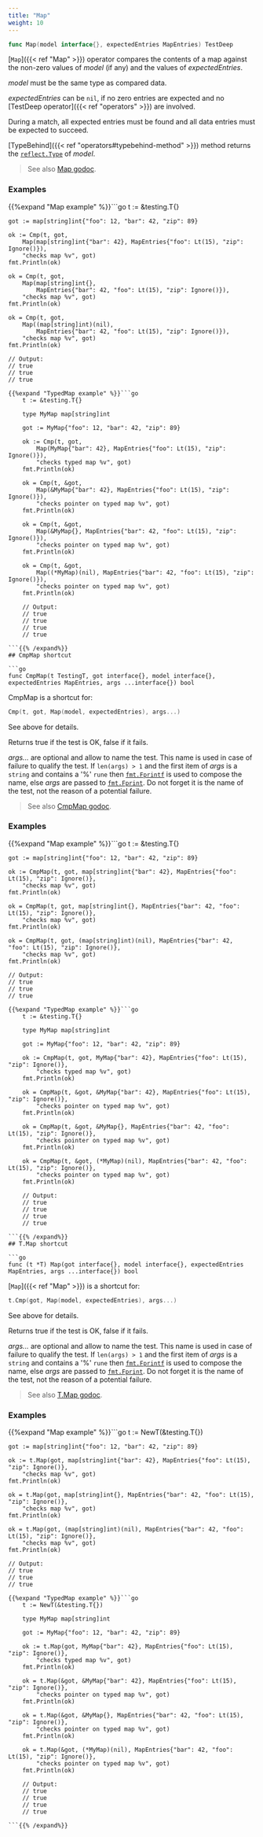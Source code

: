 ```yaml
---
title: "Map"
weight: 10
---
```


```go
func Map(model interface{}, expectedEntries MapEntries) TestDeep
```

[`Map`]({{< ref "Map" >}}) operator compares the contents of a map against the non-zero
values of *model* (if any) and the values of *expectedEntries*.

*model* must be the same type as compared data.

*expectedEntries* can be `nil`, if no zero entries are expected and
no [TestDeep operator]({{< ref "operators" >}}) are involved.

During a match, all expected entries must be found and all data
entries must be expected to succeed.

[TypeBehind]({{< ref "operators#typebehind-method" >}}) method returns the [`reflect.Type`](https://golang.org/pkg/reflect/#Type) of *model*.


> See also [<i class='fas fa-book'></i> Map godoc](https://godoc.org/github.com/maxatome/go-testdeep#Map).

### Examples

{{%expand "Map example" %}}```go
	t := &testing.T{}

	got := map[string]int{"foo": 12, "bar": 42, "zip": 89}

	ok := Cmp(t, got,
		Map(map[string]int{"bar": 42}, MapEntries{"foo": Lt(15), "zip": Ignore()}),
		"checks map %v", got)
	fmt.Println(ok)

	ok = Cmp(t, got,
		Map(map[string]int{},
			MapEntries{"bar": 42, "foo": Lt(15), "zip": Ignore()}),
		"checks map %v", got)
	fmt.Println(ok)

	ok = Cmp(t, got,
		Map((map[string]int)(nil),
			MapEntries{"bar": 42, "foo": Lt(15), "zip": Ignore()}),
		"checks map %v", got)
	fmt.Println(ok)

	// Output:
	// true
	// true
	// true

```{{% /expand%}}
{{%expand "TypedMap example" %}}```go
	t := &testing.T{}

	type MyMap map[string]int

	got := MyMap{"foo": 12, "bar": 42, "zip": 89}

	ok := Cmp(t, got,
		Map(MyMap{"bar": 42}, MapEntries{"foo": Lt(15), "zip": Ignore()}),
		"checks typed map %v", got)
	fmt.Println(ok)

	ok = Cmp(t, &got,
		Map(&MyMap{"bar": 42}, MapEntries{"foo": Lt(15), "zip": Ignore()}),
		"checks pointer on typed map %v", got)
	fmt.Println(ok)

	ok = Cmp(t, &got,
		Map(&MyMap{}, MapEntries{"bar": 42, "foo": Lt(15), "zip": Ignore()}),
		"checks pointer on typed map %v", got)
	fmt.Println(ok)

	ok = Cmp(t, &got,
		Map((*MyMap)(nil), MapEntries{"bar": 42, "foo": Lt(15), "zip": Ignore()}),
		"checks pointer on typed map %v", got)
	fmt.Println(ok)

	// Output:
	// true
	// true
	// true
	// true

```{{% /expand%}}
## CmpMap shortcut

```go
func CmpMap(t TestingT, got interface{}, model interface{}, expectedEntries MapEntries, args ...interface{}) bool
```

CmpMap is a shortcut for:

```go
Cmp(t, got, Map(model, expectedEntries), args...)
```

See above for details.

Returns true if the test is OK, false if it fails.

*args...* are optional and allow to name the test. This name is
used in case of failure to qualify the test. If `len(args) > 1` and
the first item of *args* is a `string` and contains a '%' `rune` then
[`fmt.Fprintf`](https://golang.org/pkg/fmt/#Fprintf) is used to compose the name, else *args* are passed to
[`fmt.Fprint`](https://golang.org/pkg/fmt/#Fprint). Do not forget it is the name of the test, not the
reason of a potential failure.


> See also [<i class='fas fa-book'></i> CmpMap godoc](https://godoc.org/github.com/maxatome/go-testdeep#CmpMap).

### Examples

{{%expand "Map example" %}}```go
	t := &testing.T{}

	got := map[string]int{"foo": 12, "bar": 42, "zip": 89}

	ok := CmpMap(t, got, map[string]int{"bar": 42}, MapEntries{"foo": Lt(15), "zip": Ignore()},
		"checks map %v", got)
	fmt.Println(ok)

	ok = CmpMap(t, got, map[string]int{}, MapEntries{"bar": 42, "foo": Lt(15), "zip": Ignore()},
		"checks map %v", got)
	fmt.Println(ok)

	ok = CmpMap(t, got, (map[string]int)(nil), MapEntries{"bar": 42, "foo": Lt(15), "zip": Ignore()},
		"checks map %v", got)
	fmt.Println(ok)

	// Output:
	// true
	// true
	// true

```{{% /expand%}}
{{%expand "TypedMap example" %}}```go
	t := &testing.T{}

	type MyMap map[string]int

	got := MyMap{"foo": 12, "bar": 42, "zip": 89}

	ok := CmpMap(t, got, MyMap{"bar": 42}, MapEntries{"foo": Lt(15), "zip": Ignore()},
		"checks typed map %v", got)
	fmt.Println(ok)

	ok = CmpMap(t, &got, &MyMap{"bar": 42}, MapEntries{"foo": Lt(15), "zip": Ignore()},
		"checks pointer on typed map %v", got)
	fmt.Println(ok)

	ok = CmpMap(t, &got, &MyMap{}, MapEntries{"bar": 42, "foo": Lt(15), "zip": Ignore()},
		"checks pointer on typed map %v", got)
	fmt.Println(ok)

	ok = CmpMap(t, &got, (*MyMap)(nil), MapEntries{"bar": 42, "foo": Lt(15), "zip": Ignore()},
		"checks pointer on typed map %v", got)
	fmt.Println(ok)

	// Output:
	// true
	// true
	// true
	// true

```{{% /expand%}}
## T.Map shortcut

```go
func (t *T) Map(got interface{}, model interface{}, expectedEntries MapEntries, args ...interface{}) bool
```

[`Map`]({{< ref "Map" >}}) is a shortcut for:

```go
t.Cmp(got, Map(model, expectedEntries), args...)
```

See above for details.

Returns true if the test is OK, false if it fails.

*args...* are optional and allow to name the test. This name is
used in case of failure to qualify the test. If `len(args) > 1` and
the first item of *args* is a `string` and contains a '%' `rune` then
[`fmt.Fprintf`](https://golang.org/pkg/fmt/#Fprintf) is used to compose the name, else *args* are passed to
[`fmt.Fprint`](https://golang.org/pkg/fmt/#Fprint). Do not forget it is the name of the test, not the
reason of a potential failure.


> See also [<i class='fas fa-book'></i> T.Map godoc](https://godoc.org/github.com/maxatome/go-testdeep#T.Map).

### Examples

{{%expand "Map example" %}}```go
	t := NewT(&testing.T{})

	got := map[string]int{"foo": 12, "bar": 42, "zip": 89}

	ok := t.Map(got, map[string]int{"bar": 42}, MapEntries{"foo": Lt(15), "zip": Ignore()},
		"checks map %v", got)
	fmt.Println(ok)

	ok = t.Map(got, map[string]int{}, MapEntries{"bar": 42, "foo": Lt(15), "zip": Ignore()},
		"checks map %v", got)
	fmt.Println(ok)

	ok = t.Map(got, (map[string]int)(nil), MapEntries{"bar": 42, "foo": Lt(15), "zip": Ignore()},
		"checks map %v", got)
	fmt.Println(ok)

	// Output:
	// true
	// true
	// true

```{{% /expand%}}
{{%expand "TypedMap example" %}}```go
	t := NewT(&testing.T{})

	type MyMap map[string]int

	got := MyMap{"foo": 12, "bar": 42, "zip": 89}

	ok := t.Map(got, MyMap{"bar": 42}, MapEntries{"foo": Lt(15), "zip": Ignore()},
		"checks typed map %v", got)
	fmt.Println(ok)

	ok = t.Map(&got, &MyMap{"bar": 42}, MapEntries{"foo": Lt(15), "zip": Ignore()},
		"checks pointer on typed map %v", got)
	fmt.Println(ok)

	ok = t.Map(&got, &MyMap{}, MapEntries{"bar": 42, "foo": Lt(15), "zip": Ignore()},
		"checks pointer on typed map %v", got)
	fmt.Println(ok)

	ok = t.Map(&got, (*MyMap)(nil), MapEntries{"bar": 42, "foo": Lt(15), "zip": Ignore()},
		"checks pointer on typed map %v", got)
	fmt.Println(ok)

	// Output:
	// true
	// true
	// true
	// true

```{{% /expand%}}
